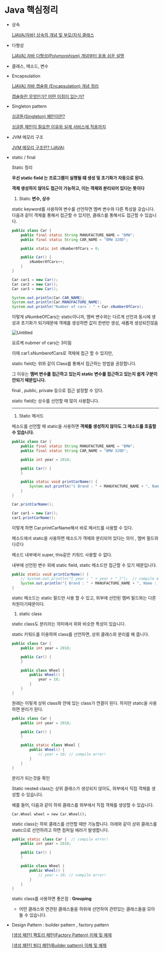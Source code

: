 # Java 핵심정리

- 상속
    
    [[JAVA/자바] 상속의 개념 및 부모/자식 클래스](https://blog.naver.com/PostView.nhn?isHttpsRedirect=true&blogId=heartflow89&logNo=220960019390)
    
- 다형성
    
    [[JAVA] 자바 다형성(Polymorphism) 개념부터 응용 쉬운 설명](https://reakwon.tistory.com/48)
    
- 클래스, 메소드, 변수
- Encapsulation
    
    [[JAVA] 자바 캡슐화 (Encapsulation) 개념 정리](https://jaynamm.tistory.com/entry/JAVA-%EC%9E%90%EB%B0%94-%EC%BA%A1%EC%8A%90%ED%99%94-Encapsulation)
    
    [캡슐화란 무엇인가? 어떤 이점이 있는가?](https://bperhaps.tistory.com/entry/%EC%BA%A1%EC%8A%90%ED%99%94%EB%9E%80-%EB%AC%B4%EC%97%87%EC%9D%B8%EA%B0%80-%EC%96%B4%EB%96%A4-%EC%9D%B4%EC%A0%90%EC%9D%B4-%EC%9E%88%EB%8A%94%EA%B0%80)
    
- Singleton pattern
    
    [싱글톤(Singleton) 패턴이란?](https://tecoble.techcourse.co.kr/post/2020-11-07-singleton/)
    
    [싱글톤 패턴이 필요한 이유와 실제 서비스에 적용까지](https://injae-kim.github.io/dev/2020/08/06/singleton-pattern-usage.html)
    
- JVM 메모리 구조
    
    [JVM 메모리 구조란? (JAVA)](https://steady-coding.tistory.com/305)
    
- static / final
    
    Static 정리
    
    **우선 static field 는 프로그램이 실행될 떄 생성 및 초기화가 자동으로 된다.**
    
    **객체 생성하지 않아도 접근이 가능하고, 이는 객체와 분리되어 있다는 뜻이다**
    
    1. Static **변수, 상수** 
    
    static keyword를 사용하여 변수를 선언하면 멤버 변수와 다른 특성을 갖습니다. 다음과 같이 객체를 통해서 접근할 수 있지만, 클래스를 통해서도 접근할 수 있습니다.
    
    ```java
    public class Car {
        public final static String MANUFACTURE_NAME = "BMW";
        public final static String CAR_NAME = "BMW 320D";
    
        public static int sNumberOfCars = 0;
    
        public Car() {
            sNumberOfCars++;
        }
    }
    ```
    
    ```java
    Car car1 = new Car();
    Car car2 = new Car();
    Car car3 = new Car();
    
    System.out.println(Car.CAR_NAME);
    System.out.println(Car.MANUFACTURE_NAME);
    System.out.println("Number of cars : " + Car.sNumberOfCars);
    ```
    
    이렇게 sNumbeOfCars는 static이니까, 멤버 변수와는 다르게 선언과 동시에 생성과 초기화가 되기때문에 객체를 생성하면 값이 한번만 생성, 새롭게 생성되진않음
    
    ![Untitled](Java%20%E1%84%92%E1%85%A2%E1%86%A8%E1%84%89%E1%85%B5%E1%86%B7%E1%84%8C%E1%85%A5%E1%86%BC%E1%84%85%E1%85%B5%200dcb21282aa44c2e9ed01689f1a4bff3/Untitled.png)
    
    요로케 nubmer of cars는 3이됨 
    
    이때 car1.sNumberofCars로 객체에 접근 할 수 있지만, 
    
    static field는 위와 같이 Class를 통해서 접근하는 방법을 권장합니다.
    
    그 이유는 **멤버 변수를 접근하고 있는지 static 변수를 접근하고 있는지 쉽게 구분이 안되기 때문입니다.**
    
    final , public, private 등으로 접근 설정할 수 있다.
    
    static field는 상수를 선언할 때 많이 사용합니다.
    
    ---
    
    1. Static 메서드
    
    메소드를 선언할 때 static을 사용하면 **객체를 생성하지 않아도 그 메소드를 호출할 수 있습니다.**
    
    ```java
    public class Car {
        public final static String MANUFACTURE_NAME = "BMW";
        public final static String CAR_NAME = "BMW 320D";
    
        public int year = 2018;
    
        public Car() {
        }
    
        public static void printCarName() {
            System.out.println("{ Brand : " + MANUFACTURE_NAME + ", Name : " + CAR_NAME + " }");
        }
    }
    
    Car.printCarName();
    
    Car car1 = new Car();
    car1.printCarName();
    ```
    
    이렇게 하면 Car.printCarName해서 바로 메서드를 사용할 수 있다.
    
    메소드에서 static을 사용하면 메소드가 객체와 분리되어 있다는 의미 , 멤버 필드와 다르다
    
    메소드 내부에서 super, this같은 키워드 사용할 수 없다.
    
    내부에 선언된 변수 외에 static field, static 메소드만 접근할 수 있기 때문입니다.
    
    ```java
    public static void printCarName() {
        // System.out.println("{ year : " + year + " }");  // compile error!
        System.out.println("{ Brand : " + MANUFACTURE_NAME + ", Name : " + CAR_NAME + " }");
    }
    ```
    
    static 메소드는 static 필드만 사용 할 수 있고, 외부에 선언된 멤버 필드와는 다른 차원이기때문이다.
    
    1. static class
    
    static class도 분리라는 의미에서 위와 비슷한 특성이 있습니다.
    
    static 키워드를 이용하여 class를 선언하면, 상위 클래스와 분리를 해 줍니다.
    
    ```java
    public class Car {
        public int year = 2018;
    
        public Car() {
        }
    
        public class Wheel {
            public Wheel() {
                year = 10;
            }
        }
    }
    ```
    
    원래는 이렇게 상위 class와 안에 있는 class가 연결이 된다. 하지만 static을 사용하면 분리가 된다.
    
    ```java
    public class Car {
        public int year = 2018;
    
        public Car() {
        }
    
        public static class Wheel {
            public Wheel() {
                // year = 10; // compile error!
            }
        }
    }
    ```
    
    분리가 되는것을 확인
    
    Static nested class는 상위 클래스가 생성되지 않아도, 외부에서 직접 객체를 생성할 수 있습니다.
    
    예를 들어, 다음과 같이 하위 클래스를 외부에서 직접 객체를 생성할 수 있습니다.
    
    `Car.Wheel wheel = new Car.Wheel();`
    
    static class는 하위 클래스를 선언할 때만 가능합니다. 아래와 같이 상위 클래스를 static으로 선언하려고 하면 컴파일 에러가 발생합니다.
    
    ```java
    public static class Car {  // compile error!
        public int year = 2018;
    
        public Car() {
        }
    
        public class Wheel {
            public Wheel() {
                // year = 10; // compile error!
            }
        }
    }
    ```
    
    static class를 사용하면 좋은점 : **Grouping**
    
    - 어떤 클래스와 연관된 클래스들을 하위에 선언하여 관련있는 클래스들을 모아둘 수 있습니다.
- Design Pattern : builder pattern , factory pattern
    
    [[생성 패턴] 팩토리 패턴(Factory Pattern) 이해 및 예제](https://readystory.tistory.com/117?category=822867)
    
    [[생성 패턴] 빌더 패턴(Builder pattern) 이해 및 예제](https://readystory.tistory.com/121)
